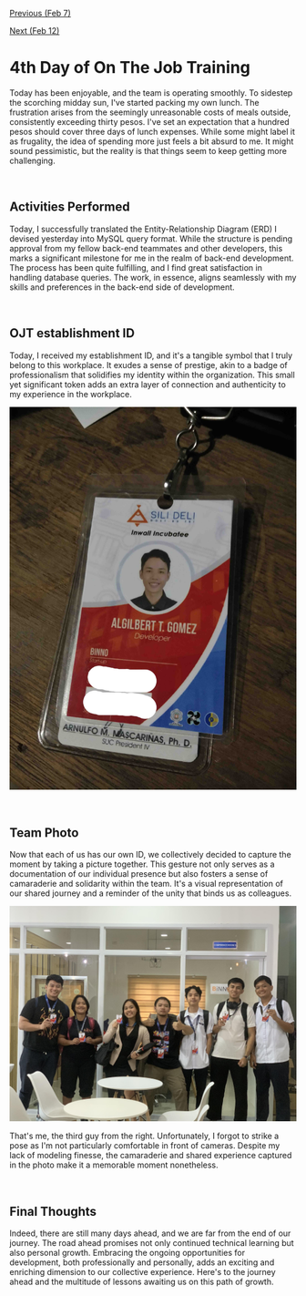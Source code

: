 [Previous (Feb 7)](./02-07-2024.md)

[Next (Feb 12)](./02-12-2024.md)

# 4th Day of On The Job Training

Today has been enjoyable, and the team is operating smoothly. To sidestep the scorching
midday sun, I've started packing my own lunch. The frustration arises from the seemingly
unreasonable costs of meals outside, consistently exceeding thirty pesos. I've set an
expectation that a hundred pesos should cover three days of lunch expenses. While some
might label it as frugality, the idea of spending more just feels a bit absurd to me.
It might sound pessimistic, but the reality is that things seem to keep getting more
challenging.

<br>

## Activities Performed

Today, I successfully translated the Entity-Relationship Diagram (ERD) I devised yesterday
into MySQL query format. While the structure is pending approval from my fellow back-end
teammates and other developers, this marks a significant milestone for me in the realm of
back-end development. The process has been quite fulfilling, and I find great satisfaction
in handling database queries. The work, in essence, aligns seamlessly with my skills and
preferences in the back-end side of development.

<br>

## OJT establishment ID

Today, I received my establishment ID, and it's a tangible symbol that I truly belong to
this workplace. It exudes a sense of prestige, akin to a badge of professionalism that
solidifies my identity within the organization. This small yet significant token adds an
extra layer of connection and authenticity to my experience in the workplace.

![Establishment ID](./assets/img/id.jpg)

<br>

## Team Photo

Now that each of us has our own ID, we collectively decided to capture the moment by
taking a picture together. This gesture not only serves as a documentation of our
individual presence but also fosters a sense of camaraderie and solidarity within the
team. It's a visual representation of our shared journey and a reminder of the unity that
binds us as colleagues.

![Team Photo](./assets/img/team-photo.jpg)

That's me, the third guy from the right. Unfortunately, I forgot to strike a pose as I'm
not particularly comfortable in front of cameras. Despite my lack of modeling finesse,
the camaraderie and shared experience captured in the photo make it a memorable moment
nonetheless.

<br>

## Final Thoughts
Indeed, there are still many days ahead, and we are far from the end of our journey.
The road ahead promises not only continued technical learning but also personal growth.
Embracing the ongoing opportunities for development, both professionally and personally,
adds an exciting and enriching dimension to our collective experience. Here's to the
journey ahead and the multitude of lessons awaiting us on this path of growth.

